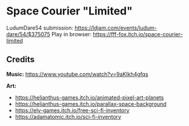 # Space Courier "Limited"

LudumDare54 submission: https://ldjam.com/events/ludum-dare/54/$375075
Play in browser: https://fff-fox.itch.io/space-courier-limited

## Credits
**Music:** 
https://www.youtube.com/watch?v=9aKIkh4gfqs

**Art:**
- https://helianthus-games.itch.io/animated-pixel-art-planets
- https://helianthus-games.itch.io/parallax-space-background
- https://elv-games.itch.io/free-sci-fi-inventory
- https://adamatomic.itch.io/sci-fi-inventory